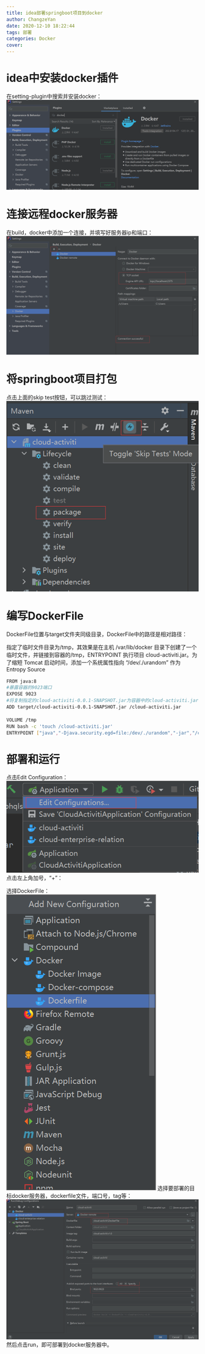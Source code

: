 ```yaml
---
title: idea部署springboot项目到docker
author: ChangzeYan
date: 2020-12-10 18:22:44
tags: 部署
categories: Docker
cover:
---
```


# idea中安装docker插件
在setting-plugin中搜索并安装docker：
![安装docker插件](https://github.com/ChangzeYan/ChangzeYan.github.io/raw/hexo/source/pic/idea-docker插件.png)


# 连接远程docker服务器
在build，docker中添加一个连接，并填写好服务器ip和端口：
![连接远程docker](https://github.com/ChangzeYan/ChangzeYan.github.io/raw/hexo/source/pic/idea-连接远程docker.png)

# 将springboot项目打包
点击上面的skip test按钮，可以跳过测试：
![将项目打成jar包](https://github.com/ChangzeYan/ChangzeYan.github.io/raw/hexo/source/pic/idea-打包.png)

# 编写DockerFile
DockerFile位置与target文件夹同级目录，DockerFile中的路径是相对路径：

 指定了临时文件目录为/tmp，其效果是在主机 /var/lib/docker 目录下创建了一个临时文件，并链接到容器的/tmp，ENTRYPOINT 执行项目 cloud-activiti.jar。为了缩短 Tomcat 启动时间，添加一个系统属性指向 “/dev/./urandom” 作为 Entropy Source
```bash
FROM java:8
#暴露容器的9023端口
EXPOSE 9023
#将复制指定的cloud-activiti-0.0.1-SNAPSHOT.jar为容器中的cloud-activiti.jar，相当于拷贝到容器中取了个别名
ADD target/cloud-activiti-0.0.1-SNAPSHOT.jar /cloud-activiti.jar

VOLUME /tmp
RUN bash -c 'touch /cloud-activiti.jar'
ENTRYPOINT ["java","-Djava.security.egd=file:/dev/./urandom","-jar","/cloud-activiti.jar"]

```
# 部署和运行
点击Edit Configuration：
![编辑配置](https://github.com/ChangzeYan/ChangzeYan.github.io/raw/hexo/source/pic/部署和执行docker.png)
点击左上角加号，“+”：

选择DockerFile：
![配置configuration](https://github.com/ChangzeYan/ChangzeYan.github.io/raw/hexo/source/pic/docker-files-configuration.png)
选择要部署的目标docker服务器，dockerfile文件，端口号，tag等：
![部署和运行](https://github.com/ChangzeYan/ChangzeYan.github.io/raw/hexo/source/pic/run-configuration.png)
然后点击run，即可部署到docker服务器中。
